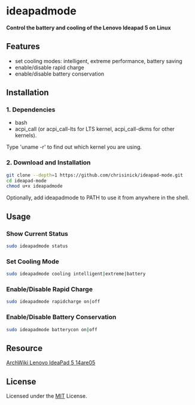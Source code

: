 # ideapadmode

**Control the battery and cooling of the Lenovo Ideapad 5 on Linux**

## Features

- set cooling modes: intelligent, extreme performance, battery saving
- enable/disable rapid charge
- enable/disable battery conservation

## Installation

### 1. Dependencies

- bash
- acpi_call (or acpi_call-lts for LTS kernel, acpi_call-dkms for other kernels).

Type 'uname -r' to find out which kernel you are using.

### 2. Download and Installation

```bash
git clone --depth=1 https://github.com/chrisinick/ideapad-mode.git
cd ideapad-mode
chmod u+x ideapadmode
```

Optionally, add ideapadmode to PATH to use it from anywhere in the shell.

## Usage

### Show Current Status

```bash
sudo ideapadmode status
```
### Set Cooling Mode

```bash
sudo ideapadmode cooling intelligent|extreme|battery
```

### Enable/Disable Rapid Charge

```bash
sudo ideapadmode rapidcharge on|off
```

### Enable/Disable Battery Conservation

```bash
sudo ideapadmode batterycon on|off
```
## Resource

[ArchWiki Lenovo IdeaPad 5 14are05](https://wiki.archlinux.org/title/Lenovo_IdeaPad_5_14are05)

## License

Licensed under the [MIT](https://github.com/chrisinick/ideapad-mode/blob/master/LICENSE) License.

